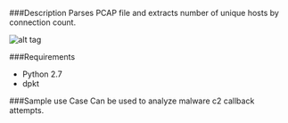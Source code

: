 
###Description
Parses PCAP file and extracts number of unique hosts by connection count.

![alt tag](https://github.com/akbarq/host_parse/blob/master/screenshot.png)

###Requirements
* Python 2.7
* dpkt

###Sample use Case
Can be used to analyze malware c2 callback attempts.
